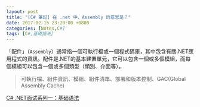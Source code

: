 ```yaml
---
layout: post
title: "[C# 筆記] 在 .net 中，Assembly 的意思是？"
date: 2017-02-15 23:29:00 +0800
categories: [Notes,C#]
tags: [C#,基礎語法]
---
```


「配件」（`Assembly`）通常指一個可執行檔或一個程式碼庫，其中包含有關.NET應用程式的資訊。配件是.NET的基本建置單元，它可以包含一個或多個模組，而每個模組可以包含一個或多個類型（類別、介面等）。

> 可執行檔、組件資訊、模組、組件清單、部署和版本控制、GAC(Global Assembly Cache)

[C# .NET面试系列一：基础语法](https://bbs.huaweicloud.com/blogs/423092)
